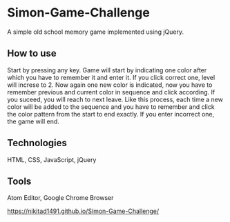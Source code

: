 # Simon-Game-Challenge
A simple old school memory game implemented using jQuery.

## How to use
Start by pressing any key.
Game will start by indicating one color after which you have to remember it and enter it. If you click correct one, level will increse to 2.
Now again one new color is indicated, now you have to remember previous and current color in sequence and click according. If you suceed, you will reach to next leave.
Like this process, each time a new color will be added to the sequence and you have to remember and click the color pattern from the start to end exactly.
If you enter incorrect one, the game will end.

## Technologies
HTML, CSS, JavaScript, jQuery

## Tools
Atom Editor, Google Chrome Browser

https://nikitad1491.github.io/Simon-Game-Challenge/
